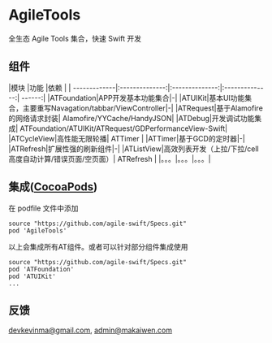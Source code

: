 # AgileTools

全生态 Agile Tools 集合，快速 Swift 开发

## 组件

|模块       |功能         |依赖           |
| -------------|:--------------:|:--------------:|:--------------:| ------:|
|ATFoundation|APP开发基本功能集合|-|
|ATUIKit|基本UI功能集合，主要重写Navagation/tabbar/ViewController|-|
|ATRequest|基于Alamofire的网络请求封装| Alamofire/YYCache/HandyJSON|
|ATDebug|开发调试功能集成| ATFoundation/ATUIKit/ATRequest/GDPerformanceView-Swift|
|ATCycleView|高性能无限轮播| ATTimer |
|ATTimer|基于GCD的定时器|-|
|ATRefresh|扩展性强的刷新组件|-|
|ATListView|高效列表开发（上拉/下拉/cell高度自动计算/错误页面/空页面）| ATRefresh |
|。。。|。。。|。。。|

## 集成([CocoaPods](http://cocoapods.org))

在 podfile 文件中添加

```
source "https://github.com/agile-swift/Specs.git"
pod 'AgileTools'
```

以上会集成所有AT组件。或者可以针对部分组件集成使用

```
source "https://github.com/agile-swift/Specs.git"
pod 'ATFoundation'
pod 'ATUIKit'
...
```

## 反馈

devkevinma@gmail.com, admin@makaiwen.com
